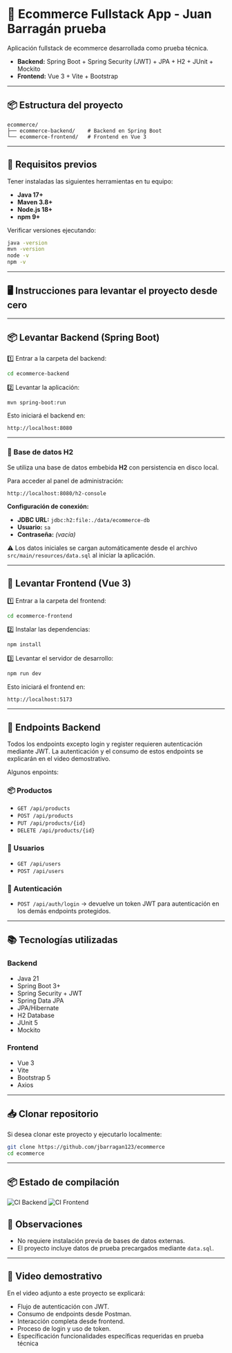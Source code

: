 
# 🛒 Ecommerce Fullstack App - Juan Barragán prueba

Aplicación fullstack de ecommerce desarrollada como prueba técnica.

- **Backend:** Spring Boot + Spring Security (JWT) + JPA + H2 + JUnit + Mockito
- **Frontend:** Vue 3 + Vite + Bootstrap 

---

## 📦 Estructura del proyecto

```
ecommerce/
├── ecommerce-backend/    # Backend en Spring Boot
└── ecommerce-frontend/   # Frontend en Vue 3
```

---

## 🚀 Requisitos previos

Tener instaladas las siguientes herramientas en tu equipo:

- **Java 17+**
- **Maven 3.8+**
- **Node.js 18+**
- **npm 9+**

Verificar versiones ejecutando:

```bash
java -version
mvn -version
node -v
npm -v
```

---

## 🖥️ Instrucciones para levantar el proyecto desde cero

---

## 📦 Levantar Backend (Spring Boot)

1️⃣ Entrar a la carpeta del backend:

```bash
cd ecommerce-backend
```

2️⃣ Levantar la aplicación:

```bash
mvn spring-boot:run
```

Esto iniciará el backend en:

```
http://localhost:8080
```

---

### 📂 Base de datos H2

Se utiliza una base de datos embebida **H2** con persistencia en disco local.

Para acceder al panel de administración:

```
http://localhost:8080/h2-console
```

**Configuración de conexión:**

- **JDBC URL:** `jdbc:h2:file:./data/ecommerce-db`
- **Usuario:** `sa`
- **Contraseña:** *(vacía)*

⚠️ Los datos iniciales se cargan automáticamente desde el archivo `src/main/resources/data.sql` al iniciar la aplicación.

---

## 🎨 Levantar Frontend (Vue 3)

1️⃣ Entrar a la carpeta del frontend:

```bash
cd ecommerce-frontend
```

2️⃣ Instalar las dependencias:

```bash
npm install
```

3️⃣ Levantar el servidor de desarrollo:

```bash
npm run dev
```

Esto iniciará el frontend en:

```
http://localhost:5173
```

---

## 📑 Endpoints Backend

Todos los endpoints excepto login y register requieren autenticación mediante JWT. La autenticación y el consumo de estos endpoints se explicarán en el video demostrativo.

Algunos enpoints:

### 📦 Productos
- `GET /api/products`
- `POST /api/products`
- `PUT /api/products/{id}`
- `DELETE /api/products/{id}`

### 👥 Usuarios
- `GET /api/users`
- `POST /api/users`

### 🔐 Autenticación
- `POST /api/auth/login` → devuelve un token JWT para autenticación en los demás endpoints protegidos.

---

## 📚 Tecnologías utilizadas

### Backend
- Java 21
- Spring Boot 3+
- Spring Security + JWT
- Spring Data JPA
- JPA/Hibernate
- H2 Database
- JUnit 5
- Mockito

### Frontend
- Vue 3
- Vite
- Bootstrap 5
- Axios

---

## 📥 Clonar repositorio

Si desea clonar este proyecto y ejecutarlo localmente:

```bash
git clone https://github.com/jbarragan123/ecommerce
cd ecommerce
```

---

## 📦 Estado de compilación

![CI Backend](https://github.com/jbarragan123/ecommerce/actions/workflows/ci-backend.yml/badge.svg)
![CI Frontend](https://github.com/jbarragan123/ecommerce/actions/workflows/ci-frontend.yml/badge.svg)

## 📌 Observaciones

- No requiere instalación previa de bases de datos externas.
- El proyecto incluye datos de prueba precargados mediante `data.sql`.

---

## 🎥 Video demostrativo

En el video adjunto a este proyecto se explicará:

- Flujo de autenticación con JWT.
- Consumo de endpoints desde Postman.
- Interacción completa desde frontend.
- Proceso de login y uso de token.
- Específicación funcionalidades específicas requeridas en prueba técnica
